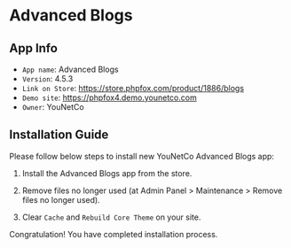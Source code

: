 # Advanced Blogs

## App Info

- `App name`: Advanced Blogs
- `Version`: 4.5.3
- `Link on Store`: https://store.phpfox.com/product/1886/blogs
- `Demo site`: https://phpfox4.demo.younetco.com
- `Owner`: YouNetCo

## Installation Guide

Please follow below steps to install new YouNetCo Advanced Blogs app:

1. Install the Advanced Blogs app from the store.

2. Remove files no longer used (at Admin Panel > Maintenance > Remove files no longer used).

3. Clear `Cache` and `Rebuild Core Theme` on your site.

Congratulation! You have completed installation process.